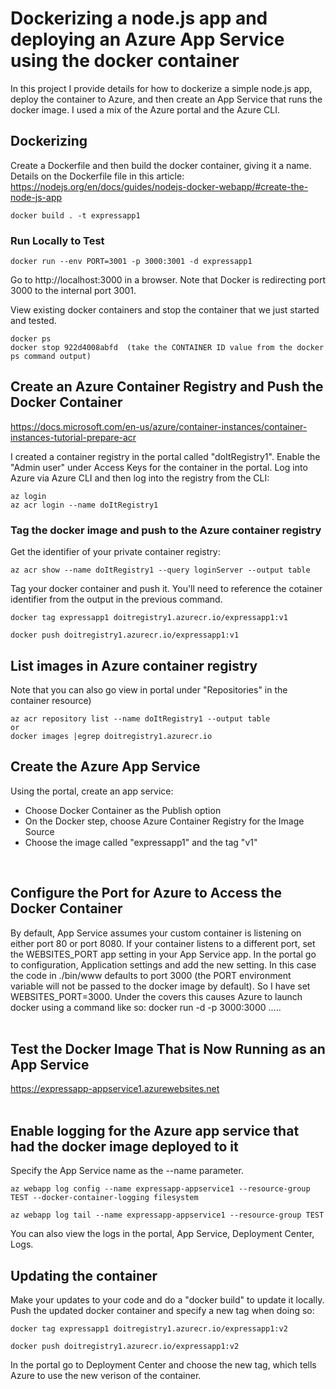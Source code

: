 # Dockerizing a node.js app and deploying an Azure App Service using the docker container
In this project I provide details for how to dockerize a simple node.js app, deploy the container to Azure, and then create an App Service that runs the docker image.  I used a mix of the Azure portal and the Azure CLI.

## Dockerizing
Create a Dockerfile and then build the docker container, giving it a name.  Details on the Dockerfile file in this article: https://nodejs.org/en/docs/guides/nodejs-docker-webapp/#create-the-node-js-app
```
docker build . -t expressapp1
```

### Run Locally to Test
```
docker run --env PORT=3001 -p 3000:3001 -d expressapp1 
```
Go to http://localhost:3000 in a browser.  Note that Docker is redirecting port 3000 to the internal port 3001.

View existing docker containers and stop the container that we just started and tested.
```
docker ps
docker stop 922d4008abfd  (take the CONTAINER ID value from the docker ps command output)
```

## Create an Azure Container Registry and Push the Docker Container
https://docs.microsoft.com/en-us/azure/container-instances/container-instances-tutorial-prepare-acr

I created a container registry in the portal called "doItRegistry1".  Enable the "Admin user" under Access Keys for the container in the portal.  Log into Azure via Azure CLI and then log into the registry from the CLI:
```
az login
az acr login --name doItRegistry1
```

### Tag the docker image and push to the Azure container registry
Get the identifier of your private container registry:
```
az acr show --name doItRegistry1 --query loginServer --output table
```

Tag your docker container and push it. You'll need to reference the cotainer identifier from the output in the previous command.
```
docker tag expressapp1 doitregistry1.azurecr.io/expressapp1:v1

docker push doitregistry1.azurecr.io/expressapp1:v1
```

## List images in Azure container registry
Note that you can also go view in portal under "Repositories" in the container resource)
```
az acr repository list --name doItRegistry1 --output table
or
docker images |egrep doitregistry1.azurecr.io
```

## Create the Azure App Service
Using the portal, create an app service:
* Choose Docker Container as the Publish option
* On the Docker step, choose Azure Container Registry for the Image Source
* Choose the image called "expressapp1" and the tag "v1"

<br>

## Configure the Port for Azure to Access the Docker Container
By default, App Service assumes your custom container is listening on either port 80 or port 8080. If your container listens to a different port, set the WEBSITES_PORT app setting in your App Service app.  In the portal go to configuration, Application settings and add the new setting.  In this case the code in ./bin/www defaults to port 3000 (the PORT environment variable will not be passed to the docker image by default).  So I have set WEBSITES_PORT=3000.  Under the covers this causes Azure to launch docker using a command like so: docker run -d -p 3000:3000 .....
<br><br>

## Test the Docker Image That is Now Running as an App Service
https://expressapp-appservice1.azurewebsites.net
<br><br>
## Enable logging for the Azure app service that had the docker image deployed to it
Specify the App Service name as the --name parameter.

```
az webapp log config --name expressapp-appservice1 --resource-group TEST --docker-container-logging filesystem

az webapp log tail --name expressapp-appservice1 --resource-group TEST
```
You can also view the logs in the portal, App Service, Deployment Center, Logs.

## Updating the container
Make your updates to your code and do a "docker build" to update it locally.  Push the updated docker container and specify a new tag when doing so:
```
docker tag expressapp1 doitregistry1.azurecr.io/expressapp1:v2

docker push doitregistry1.azurecr.io/expressapp1:v2
```

In the portal go to Deployment Center and choose the new tag, which tells Azure to use the new verison of the container.
